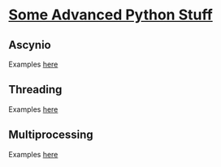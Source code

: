 # [Some Advanced Python Stuff](https://github.com/kuripart/advanced-python)

## Ascynio
Examples [here](asyncio)

## Threading
Examples [here](thread)

## Multiprocessing
Examples [here](mutliprocessing)
